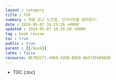 ```yaml
---
layout : category
title : 리뷰
summary : 책을 읽고 느낀점, 인사이트를 정리한다.
date : 2024-05-07 16:25:26 +0900
updated : 2024-05-07 16:25:26 +0900
tag : book review
toc : true
public : true
parent : [[/book]]
latex : false
resource: 8E7B2C71-4069-42DB-B8E0-BA573F60983D
---
```

* TOC
{:toc}

